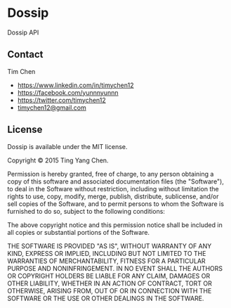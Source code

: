 # Dossip

Dossip API

## Contact

Tim Chen

- https://www.linkedin.com/in/timychen12
- https://facebook.com/yunnnyunnn
- https://twitter.com/timychen12
- timychen12@gmail.com

## License

Dossip is available under the MIT license.

Copyright © 2015 Ting Yang Chen.

Permission is hereby granted, free of charge, to any person obtaining a copy of this software and associated documentation files (the "Software"), to deal in the Software without restriction, including without limitation the rights to use, copy, modify, merge, publish, distribute, sublicense, and/or sell copies of the Software, and to permit persons to whom the Software is furnished to do so, subject to the following conditions:

The above copyright notice and this permission notice shall be included in all copies or substantial portions of the Software.

THE SOFTWARE IS PROVIDED "AS IS", WITHOUT WARRANTY OF ANY KIND, EXPRESS OR IMPLIED, INCLUDING BUT NOT LIMITED TO THE WARRANTIES OF MERCHANTABILITY, FITNESS FOR A PARTICULAR PURPOSE AND NONINFRINGEMENT. IN NO EVENT SHALL THE AUTHORS OR COPYRIGHT HOLDERS BE LIABLE FOR ANY CLAIM, DAMAGES OR OTHER LIABILITY, WHETHER IN AN ACTION OF CONTRACT, TORT OR OTHERWISE, ARISING FROM, OUT OF OR IN CONNECTION WITH THE SOFTWARE OR THE USE OR OTHER DEALINGS IN THE SOFTWARE.
